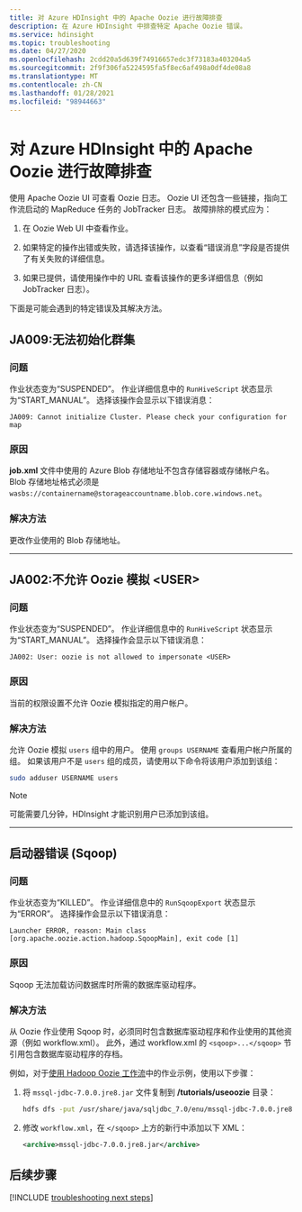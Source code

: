 ```yaml
---
title: 对 Azure HDInsight 中的 Apache Oozie 进行故障排查
description: 在 Azure HDInsight 中排查特定 Apache Oozie 错误。
ms.service: hdinsight
ms.topic: troubleshooting
ms.date: 04/27/2020
ms.openlocfilehash: 2cdd20a5d639f74916657edc3f73183a403204a5
ms.sourcegitcommit: 2f9f306fa5224595fa5f8ec6af498a0df4de08a8
ms.translationtype: MT
ms.contentlocale: zh-CN
ms.lasthandoff: 01/28/2021
ms.locfileid: "98944663"
---
```

# <a name="troubleshoot-apache-oozie-in-azure-hdinsight"></a>对 Azure HDInsight 中的 Apache Oozie 进行故障排查

使用 Apache Oozie UI 可查看 Oozie 日志。 Oozie UI 还包含一些链接，指向工作流启动的 MapReduce 任务的 JobTracker 日志。 故障排除的模式应为：

1. 在 Oozie Web UI 中查看作业。

2. 如果特定的操作出错或失败，请选择该操作，以查看“错误消息”字段是否提供了有关失败的详细信息。

3. 如果已提供，请使用操作中的 URL 查看该操作的更多详细信息（例如 JobTracker 日志）。

下面是可能会遇到的特定错误及其解决方法。

## <a name="ja009-cant-initialize-cluster"></a>JA009:无法初始化群集

### <a name="issue"></a>问题

作业状态变为“SUSPENDED”。 作业详细信息中的 `RunHiveScript` 状态显示为“START_MANUAL”。 选择该操作会显示以下错误消息：

```output
JA009: Cannot initialize Cluster. Please check your configuration for map
```

### <a name="cause"></a>原因

**job.xml** 文件中使用的 Azure Blob 存储地址不包含存储容器或存储帐户名。 Blob 存储地址格式必须是 `wasbs://containername@storageaccountname.blob.core.windows.net`。

### <a name="resolution"></a>解决方法

更改作业使用的 Blob 存储地址。

---

## <a name="ja002-oozie-isnt-allowed-to-impersonate-ltusergt"></a>JA002:不允许 Oozie 模拟 &lt;USER&gt;

### <a name="issue"></a>问题

作业状态变为“SUSPENDED”。 作业详细信息中的 `RunHiveScript` 状态显示为“START_MANUAL”。 选择操作会显示以下错误消息：

```output
JA002: User: oozie is not allowed to impersonate <USER>
```

### <a name="cause"></a>原因

当前的权限设置不允许 Oozie 模拟指定的用户帐户。

### <a name="resolution"></a>解决方法

允许 Oozie 模拟 `users` 组中的用户。 使用 `groups USERNAME` 查看用户帐户所属的组。 如果该用户不是 `users` 组的成员，请使用以下命令将该用户添加到该组：

```bash
sudo adduser USERNAME users
```

> [!NOTE]  
> 可能需要几分钟，HDInsight 才能识别用户已添加到该组。

---

## <a name="launcher-error-sqoop"></a>启动器错误 (Sqoop)

### <a name="issue"></a>问题

作业状态变为“KILLED”。 作业详细信息中的 `RunSqoopExport` 状态显示为“ERROR”。 选择操作会显示以下错误消息：

```output
Launcher ERROR, reason: Main class [org.apache.oozie.action.hadoop.SqoopMain], exit code [1]
```

### <a name="cause"></a>原因

Sqoop 无法加载访问数据库时所需的数据库驱动程序。

### <a name="resolution"></a>解决方法

从 Oozie 作业使用 Sqoop 时，必须同时包含数据库驱动程序和作业使用的其他资源（例如 workflow.xml）。 此外，通过 workflow.xml 的 `<sqoop>...</sqoop>` 节引用包含数据库驱动程序的存档。

例如，对于[使用 Hadoop Oozie 工作流](hdinsight-use-oozie-linux-mac.md)中的作业示例，使用以下步骤：

1. 将 `mssql-jdbc-7.0.0.jre8.jar` 文件复制到 **/tutorials/useoozie** 目录：

    ```bash
    hdfs dfs -put /usr/share/java/sqljdbc_7.0/enu/mssql-jdbc-7.0.0.jre8.jar /tutorials/useoozie/mssql-jdbc-7.0.0.jre8.jar
    ```

2. 修改 `workflow.xml`，在 `</sqoop>` 上方的新行中添加以下 XML：

    ```xml
    <archive>mssql-jdbc-7.0.0.jre8.jar</archive>
    ```

## <a name="next-steps"></a>后续步骤

[!INCLUDE [troubleshooting next steps](../../includes/hdinsight-troubleshooting-next-steps.md)]